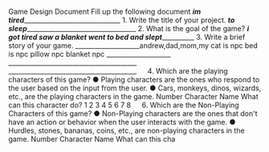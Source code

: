 Game Design Document Fill up the following document _____im tired___________________________________ 1. Write the title of your project. ___to sleep_____________________________________ 2. What is the goal of the game? _______________i got tired saw a blanket went to bed and slept_________________________ 3. Write a brief story of your game. ____________________andrew,dad,mom,my cat is npc bed is npc pillow npc blanket npc ____________________ ________________________________________ ________________________________________   4. Which are the playing characters of this game? ● Playing characters are the ones who respond to the user based on the input from the user. ● Cars, monkeys, dinos, wizards, etc., are the playing characters in the game. Number Character Name What can this character do? 1 2 3 4 5 6 7 8   6. Which are the Non-Playing Characters of this game? ● Non-Playing characters are the ones that don't have an action or behavior when the user interacts with the game. ● Hurdles, stones, bananas, coins, etc., are non-playing characters in the game. Number Character Name What can this cha